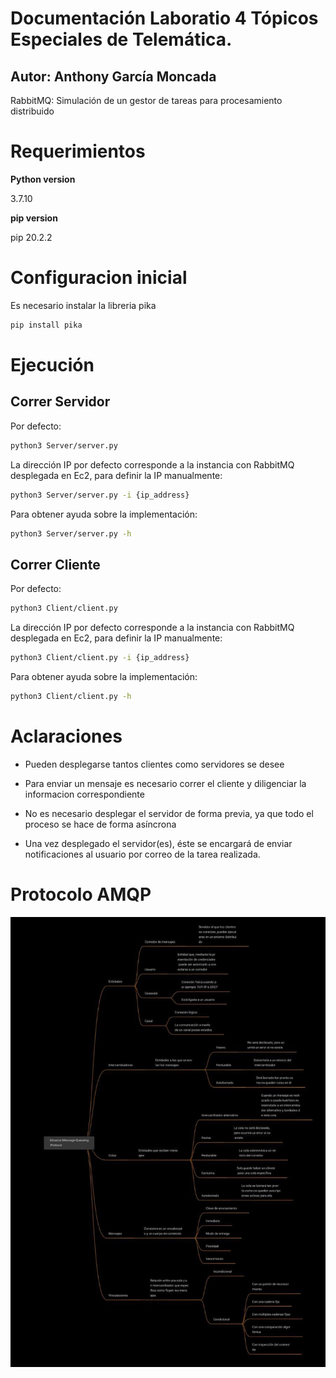 
# **Documentación Laboratio 4 Tópicos Especiales de Telemática.**

## Autor: Anthony García Moncada

RabbitMQ: Simulación de un gestor de tareas para procesamiento distribuido

# **Requerimientos**

**Python version**

3.7.10

**pip version**

pip 20.2.2

# **Configuracion inicial**

Es necesario instalar la libreria pika
```bash
pip install pika
```
# **Ejecución**


## **Correr Servidor**

Por defecto:
``` bash
python3 Server/server.py
```

La dirección IP por defecto corresponde a la instancia con RabbitMQ desplegada en Ec2, para definir la IP manualmente:

``` bash
python3 Server/server.py -i {ip_address}
```

Para obtener ayuda sobre la implementación:

``` bash
python3 Server/server.py -h
```

## **Correr Cliente**

Por defecto:
``` bash
python3 Client/client.py
```

La dirección IP por defecto corresponde a la instancia con RabbitMQ desplegada en Ec2, para definir la IP manualmente:

``` bash
python3 Client/client.py -i {ip_address}
```

Para obtener ayuda sobre la implementación:

``` bash
python3 Client/client.py -h
```


# **Aclaraciones**

- Pueden desplegarse tantos clientes como servidores se desee

- Para enviar un mensaje es necesario correr el cliente y diligenciar la informacion correspondiente

- No es necesario desplegar el servidor de forma previa, ya que todo el proceso se hace de forma asíncrona

- Una vez desplegado el servidor(es), éste se encargará de enviar notificaciones al usuario por correo de la tarea realizada.


# **Protocolo AMQP**

![alt text](https://github.com/agarciam14/ST0263-TE_Telematica/blob/master/Lab%204/mind-map.jpg)